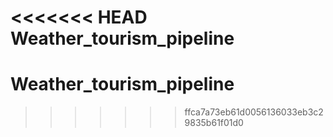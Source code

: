 <<<<<<< HEAD
Weather_tourism_pipeline
=======
# Weather_tourism_pipeline
>>>>>>> ffca7a73eb61d0056136033eb3c29835b61f01d0

<!-- WEATHER DATA START -->
<!-- WEATHER DATA END -->

